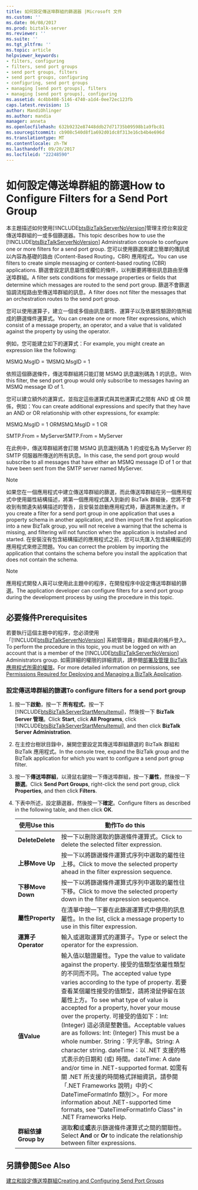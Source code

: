 ```yaml
---
title: 如何設定傳送埠群組的篩選器 |Microsoft 文件
ms.custom: ''
ms.date: 06/08/2017
ms.prod: biztalk-server
ms.reviewer: ''
ms.suite: ''
ms.tgt_pltfrm: ''
ms.topic: article
helpviewer_keywords:
- filters, configuring
- filters, send port groups
- send port groups, filters
- send port groups, configuring
- configuring, send port groups
- managing [send port groups], filters
- managing [send port groups], configuring
ms.assetid: 4c4bb408-5146-4740-a1d4-0ee72ec123fb
caps.latest.revision: 15
author: MandiOhlinger
ms.author: mandia
manager: anneta
ms.openlocfilehash: 632b9232e87448ddb27d71735b09598b1a9fbc81
ms.sourcegitcommit: cb908c540d8f1a692d01dc8f313e16cb4b4e696d
ms.translationtype: MT
ms.contentlocale: zh-TW
ms.lasthandoff: 09/20/2017
ms.locfileid: "22248590"
---
```

# <a name="how-to-configure-filters-for-a-send-port-group"></a><span data-ttu-id="53fc9-102">如何設定傳送埠群組的篩選</span><span class="sxs-lookup"><span data-stu-id="53fc9-102">How to Configure Filters for a Send Port Group</span></span>
<span data-ttu-id="53fc9-103">本主題描述如何使用[!INCLUDE[btsBizTalkServerNoVersion](../includes/btsbiztalkservernoversion-md.md)]管理主控台來設定傳送埠群組的一或多個篩選器。</span><span class="sxs-lookup"><span data-stu-id="53fc9-103">This topic describes how to use the [!INCLUDE[btsBizTalkServerNoVersion](../includes/btsbiztalkservernoversion-md.md)] Administration console to configure one or more filters for a send port group.</span></span> <span data-ttu-id="53fc9-104">您可以使用篩選來建立簡單的傳訊或以內容為基礎的路由 (Content-Based Routing，CBR) 應用程式。</span><span class="sxs-lookup"><span data-stu-id="53fc9-104">You can use filters to create simple messaging or content-based routing (CBR) applications.</span></span> <span data-ttu-id="53fc9-105">篩選會設定訊息屬性或欄位的條件，以判斷要將哪些訊息路由至傳送埠群組。</span><span class="sxs-lookup"><span data-stu-id="53fc9-105">A filter sets conditions for message properties or fields that determine which messages are routed to the send port group.</span></span> <span data-ttu-id="53fc9-106">篩選不會篩選協調流程路由至傳送埠群組的訊息。</span><span class="sxs-lookup"><span data-stu-id="53fc9-106">A filter does not filter the messages that an orchestration routes to the send port group.</span></span>  
  
 <span data-ttu-id="53fc9-107">您可以使用運算子，建立一個或多個由訊息屬性、運算子以及依屬性驗證的值所組成的篩選條件運算式。</span><span class="sxs-lookup"><span data-stu-id="53fc9-107">You can create one or more filter expressions, which consist of a message property, an operator, and a value that is validated against the property by using the operator.</span></span>  
  
 <span data-ttu-id="53fc9-108">例如，您可能建立如下的運算式：</span><span class="sxs-lookup"><span data-stu-id="53fc9-108">For example, you might create an expression like the following:</span></span>  
  
 <span data-ttu-id="53fc9-109">MSMQ.MsgID = 1</span><span class="sxs-lookup"><span data-stu-id="53fc9-109">MSMQ.MsgID = 1</span></span>  
  
 <span data-ttu-id="53fc9-110">依照這個篩選條件，傳送埠群組將只能訂閱 MSMQ 訊息識別碼為 1 的訊息。</span><span class="sxs-lookup"><span data-stu-id="53fc9-110">With this filter, the send port group would only subscribe to messages having an MSMQ message ID of 1.</span></span>  
  
 <span data-ttu-id="53fc9-111">您可以建立額外的運算式，並指定這些運算式與其他運算式之間有 AND 或 OR 關係，例如：</span><span class="sxs-lookup"><span data-stu-id="53fc9-111">You can create additional expressions and specify that they have an AND or OR relationship with other expressions, for example:</span></span>  
  
 <span data-ttu-id="53fc9-112">MSMQ.MsgID = 1 OR</span><span class="sxs-lookup"><span data-stu-id="53fc9-112">MSMQ.MsgID = 1 OR</span></span>  
  
 <span data-ttu-id="53fc9-113">SMTP.From = MyServer</span><span class="sxs-lookup"><span data-stu-id="53fc9-113">SMTP.From = MyServer</span></span>  
  
 <span data-ttu-id="53fc9-114">在此例中，傳送埠群組將會訂閱 MSMQ 訊息識別碼為 1 的或從名為 MyServer 的 SMTP 伺服器所傳送的所有訊息。</span><span class="sxs-lookup"><span data-stu-id="53fc9-114">In this case, the send port group would subscribe to all messages that have either an MSMQ message ID of 1 or that have been sent from the SMTP server named MyServer.</span></span>  
  
> [!NOTE]
>  <span data-ttu-id="53fc9-115">如果您在一個應用程式中建立傳送埠群組的篩選，而此傳送埠群組在另一個應用程式中使用屬性結構描述，將第一個應用程式匯入到新的 BizTalk 群組後，您將不會收到有關遺失結構描述的警告，且安裝並啟動應用程式時，篩選將無法運作。</span><span class="sxs-lookup"><span data-stu-id="53fc9-115">If you create a filter for a send port group in one application that uses a property schema in another application, and then import the first application into a new BizTalk group, you will not receive a warning that the schema is missing, and filtering will not function when the application is installed and started.</span></span> <span data-ttu-id="53fc9-116">在安裝沒有包含結構描述的應用程式之前，您可以先匯入包含結構描述的應用程式來修正問題。</span><span class="sxs-lookup"><span data-stu-id="53fc9-116">You can correct the problem by importing the application that contains the schema before you install the application that does not contain the schema.</span></span>  
  
> [!NOTE]
>  <span data-ttu-id="53fc9-117">應用程式開發人員可以使用此主題中的程序，在開發程序中設定傳送埠群組的篩選。</span><span class="sxs-lookup"><span data-stu-id="53fc9-117">The application developer can configure filters for a send port group during the development process by using the procedure in this topic.</span></span>  
  
## <a name="prerequisites"></a><span data-ttu-id="53fc9-118">必要條件</span><span class="sxs-lookup"><span data-stu-id="53fc9-118">Prerequisites</span></span>  
 <span data-ttu-id="53fc9-119">若要執行這個主題中的程序，您必須使用「[!INCLUDE[btsBizTalkServerNoVersion](../includes/btsbiztalkservernoversion-md.md)] 系統管理員」群組成員的帳戶登入。</span><span class="sxs-lookup"><span data-stu-id="53fc9-119">To perform the procedure in this topic, you must be logged on with an account that is a member of the [!INCLUDE[btsBizTalkServerNoVersion](../includes/btsbiztalkservernoversion-md.md)] Administrators group.</span></span> <span data-ttu-id="53fc9-120">如需詳細的權限的詳細資訊，請參閱[部署及管理 BizTalk 應用程式所需的權限](../core/permissions-required-for-deploying-and-managing-a-biztalk-application.md)。</span><span class="sxs-lookup"><span data-stu-id="53fc9-120">For more detailed information on permissions, see [Permissions Required for Deploying and Managing a BizTalk Application](../core/permissions-required-for-deploying-and-managing-a-biztalk-application.md).</span></span>  
  
### <a name="to-configure-filters-for-a-send-port-group"></a><span data-ttu-id="53fc9-121">設定傳送埠群組的篩選</span><span class="sxs-lookup"><span data-stu-id="53fc9-121">To configure filters for a send port group</span></span>  
  
1.  <span data-ttu-id="53fc9-122">按一下**啟動**，按一下 **所有程式**，按一下  [!INCLUDE[btsBizTalkServerStartMenuItemui](../includes/btsbiztalkserverstartmenuitemui-md.md)]，然後按一下  **BizTalk Server 管理**。</span><span class="sxs-lookup"><span data-stu-id="53fc9-122">Click **Start**, click **All Programs**, click [!INCLUDE[btsBizTalkServerStartMenuItemui](../includes/btsbiztalkserverstartmenuitemui-md.md)], and then click **BizTalk Server Administration**.</span></span>  
  
2.  <span data-ttu-id="53fc9-123">在主控台樹狀目錄中，展開您要設定其傳送埠群組篩選的 BizTalk 群組和 BizTalk 應用程式。</span><span class="sxs-lookup"><span data-stu-id="53fc9-123">In the console tree, expand the BizTalk group and the BizTalk application for which you want to configure a send port group filter.</span></span>  
  
3.  <span data-ttu-id="53fc9-124">按一下**傳送埠群組**，以滑鼠右鍵按一下傳送埠群組，按一下**屬性**，然後按一下 **篩選**。</span><span class="sxs-lookup"><span data-stu-id="53fc9-124">Click **Send Port Groups**, right-click the send port group, click **Properties**, and then click **Filters**.</span></span>  
  
4.  <span data-ttu-id="53fc9-125">下表中所述，設定篩選器，然後按一下**確定**。</span><span class="sxs-lookup"><span data-stu-id="53fc9-125">Configure filters as described in the following table, and then click **OK**.</span></span>  
  
    |<span data-ttu-id="53fc9-126">使用</span><span class="sxs-lookup"><span data-stu-id="53fc9-126">Use this</span></span>|<span data-ttu-id="53fc9-127">動作</span><span class="sxs-lookup"><span data-stu-id="53fc9-127">To do this</span></span>|  
    |--------------|----------------|  
    |<span data-ttu-id="53fc9-128">**Delete**</span><span class="sxs-lookup"><span data-stu-id="53fc9-128">**Delete**</span></span>|<span data-ttu-id="53fc9-129">按一下以刪除選取的篩選條件運算式。</span><span class="sxs-lookup"><span data-stu-id="53fc9-129">Click to delete the selected filter expression.</span></span>|  
    |<span data-ttu-id="53fc9-130">**上移**</span><span class="sxs-lookup"><span data-stu-id="53fc9-130">**Move Up**</span></span>|<span data-ttu-id="53fc9-131">按一下以將篩選條件運算式序列中選取的屬性往上移。</span><span class="sxs-lookup"><span data-stu-id="53fc9-131">Click to move the selected property ahead in the filter expression sequence.</span></span>|  
    |<span data-ttu-id="53fc9-132">**下移**</span><span class="sxs-lookup"><span data-stu-id="53fc9-132">**Move Down**</span></span>|<span data-ttu-id="53fc9-133">按一下以將篩選條件運算式序列中選取的屬性往下移。</span><span class="sxs-lookup"><span data-stu-id="53fc9-133">Click to move the selected property down in the filter expression sequence.</span></span>|  
    |<span data-ttu-id="53fc9-134">**屬性**</span><span class="sxs-lookup"><span data-stu-id="53fc9-134">**Property**</span></span>|<span data-ttu-id="53fc9-135">在清單中按一下要在此篩選運算式中使用的訊息屬性。</span><span class="sxs-lookup"><span data-stu-id="53fc9-135">In the list, click a message property to use in this filter expression.</span></span>|  
    |<span data-ttu-id="53fc9-136">**運算子**</span><span class="sxs-lookup"><span data-stu-id="53fc9-136">**Operator**</span></span>|<span data-ttu-id="53fc9-137">輸入或選取運算式的運算子。</span><span class="sxs-lookup"><span data-stu-id="53fc9-137">Type or select the operator for the expression.</span></span>|  
    |<span data-ttu-id="53fc9-138">**值**</span><span class="sxs-lookup"><span data-stu-id="53fc9-138">**Value**</span></span>|<span data-ttu-id="53fc9-139">輸入值以驗證屬性。</span><span class="sxs-lookup"><span data-stu-id="53fc9-139">Type the value to validate against the property.</span></span> <span data-ttu-id="53fc9-140">接受的值類型依屬性類型的不同而不同。</span><span class="sxs-lookup"><span data-stu-id="53fc9-140">The accepted value type varies according to the type of property.</span></span> <span data-ttu-id="53fc9-141">若要查看某個屬性接受的值類型，請將滑鼠停留在該屬性上方。</span><span class="sxs-lookup"><span data-stu-id="53fc9-141">To see what type of value is accepted for a property, hover your mouse over the property.</span></span> <span data-ttu-id="53fc9-142">可接受的值如下：Int: (Integer) 這必須是整數值。</span><span class="sxs-lookup"><span data-stu-id="53fc9-142">Acceptable values are as follows: Int: (Integer) This must be a whole number.</span></span> <span data-ttu-id="53fc9-143">String：字元字串。</span><span class="sxs-lookup"><span data-stu-id="53fc9-143">String: A character string.</span></span> <span data-ttu-id="53fc9-144">dateTime：以 .NET 支援的格式表示的日期和 (或) 時間。</span><span class="sxs-lookup"><span data-stu-id="53fc9-144">dateTime: A date and/or time in .NET-supported format.</span></span> <span data-ttu-id="53fc9-145">如需有關 .NET 所支援的時間格式詳細資訊，請參閱「.NET Frameworks 說明」中的＜DateTimeFormatInfo 類別＞。</span><span class="sxs-lookup"><span data-stu-id="53fc9-145">For more information about .NET-supported time formats, see "DateTimeFormatInfo Class" in .NET Frameworks Help.</span></span>|  
    |<span data-ttu-id="53fc9-146">**群組依據**</span><span class="sxs-lookup"><span data-stu-id="53fc9-146">**Group by**</span></span>|<span data-ttu-id="53fc9-147">選取**和**或**或**表示篩選條件運算式之間的關聯性。</span><span class="sxs-lookup"><span data-stu-id="53fc9-147">Select **And** or **Or** to indicate the relationship between filter expressions.</span></span>|  
  
## <a name="see-also"></a><span data-ttu-id="53fc9-148">另請參閱</span><span class="sxs-lookup"><span data-stu-id="53fc9-148">See Also</span></span>  
 [<span data-ttu-id="53fc9-149">建立和設定傳送埠群組</span><span class="sxs-lookup"><span data-stu-id="53fc9-149">Creating and Configuring Send Port Groups</span></span>](../core/creating-and-configuring-send-port-groups.md)